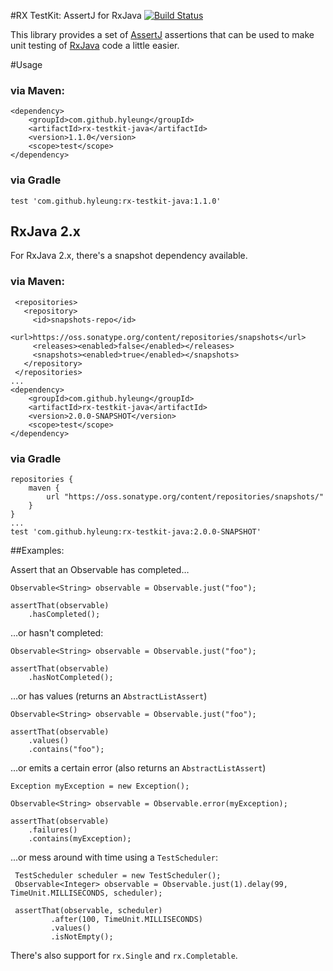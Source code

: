 #RX TestKit: AssertJ for RxJava [![Build Status](https://travis-ci.org/hyleung/rx-testkit.svg?branch=master)](https://travis-ci.org/hyleung/rx-testkit)

This library provides a set of [AssertJ](http://joel-costigliola.github.io/assertj/) assertions that can be used to make unit testing of [RxJava](https://github.com/ReactiveX/RxJava) code a little easier. 

#Usage

### via Maven:
```
<dependency>
    <groupId>com.github.hyleung</groupId>
    <artifactId>rx-testkit-java</artifactId>
    <version>1.1.0</version>
    <scope>test</scope>
</dependency>
```

### via Gradle
```
test 'com.github.hyleung:rx-testkit-java:1.1.0'
```

## RxJava 2.x

For RxJava 2.x, there's a snapshot dependency available.

### via Maven:
```
 <repositories>
   <repository>
     <id>snapshots-repo</id>
     <url>https://oss.sonatype.org/content/repositories/snapshots</url>
     <releases><enabled>false</enabled></releases>
     <snapshots><enabled>true</enabled></snapshots>
   </repository>
 </repositories>
...
<dependency>
    <groupId>com.github.hyleung</groupId>
    <artifactId>rx-testkit-java</artifactId>
    <version>2.0.0-SNAPSHOT</version>
    <scope>test</scope>
</dependency>
```

### via Gradle
```
repositories {
    maven {
        url "https://oss.sonatype.org/content/repositories/snapshots/"
    } 
}
...
test 'com.github.hyleung:rx-testkit-java:2.0.0-SNAPSHOT'
```

##Examples:

Assert that an Observable has completed…
```
Observable<String> observable = Observable.just("foo");

assertThat(observable)
    .hasCompleted();
```

…or hasn't completed:
```
Observable<String> observable = Observable.just("foo");

assertThat(observable)
    .hasNotCompleted();
```

…or has values (returns an `AbstractListAssert`)
```
Observable<String> observable = Observable.just("foo");

assertThat(observable)
    .values()
    .contains("foo");
```
…or emits a certain error (also returns an `AbstractListAssert`)

```
Exception myException = new Exception();

Observable<String> observable = Observable.error(myException);

assertThat(observable)
    .failures()
    .contains(myException);
```

...or mess around with time using a `TestScheduler`:

```
 TestScheduler scheduler = new TestScheduler();
 Observable<Integer> observable = Observable.just(1).delay(99, TimeUnit.MILLISECONDS, scheduler);

 assertThat(observable, scheduler)
         .after(100, TimeUnit.MILLISECONDS)
         .values()
         .isNotEmpty();
```

There's also support for `rx.Single` and `rx.Completable`.

